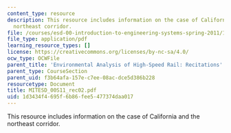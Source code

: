 ```yaml
---
content_type: resource
description: This resource includes information on the case of California and the
  northeast corridor.
file: /courses/esd-00-introduction-to-engineering-systems-spring-2011/1d3434f4695f6b86fee5477374daa017_MITESD_00S11_rec02.pdf
file_type: application/pdf
learning_resource_types: []
license: https://creativecommons.org/licenses/by-nc-sa/4.0/
ocw_type: OCWFile
parent_title: 'Environmental Analysis of High-Speed Rail: Recitations'
parent_type: CourseSection
parent_uid: f3b64afa-157e-c7ee-08ac-dce5d386b228
resourcetype: Document
title: MITESD_00S11_rec02.pdf
uid: 1d3434f4-695f-6b86-fee5-477374daa017
---
```

This resource includes information on the case of California and the northeast corridor.